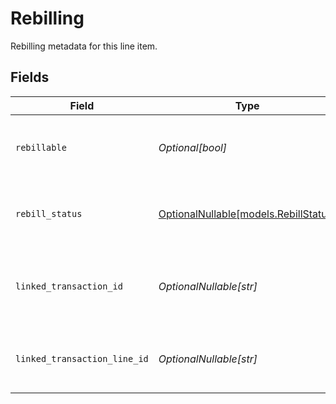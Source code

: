 # Rebilling

Rebilling metadata for this line item.


## Fields

| Field                                                              | Type                                                               | Required                                                           | Description                                                        | Example                                                            |
| ------------------------------------------------------------------ | ------------------------------------------------------------------ | ------------------------------------------------------------------ | ------------------------------------------------------------------ | ------------------------------------------------------------------ |
| `rebillable`                                                       | *Optional[bool]*                                                   | :heavy_minus_sign:                                                 | Whether this line item is eligible for rebilling.                  | true                                                               |
| `rebill_status`                                                    | [OptionalNullable[models.RebillStatus]](../models/rebillstatus.md) | :heavy_minus_sign:                                                 | Status of the rebilling process for this line item.                | billed                                                             |
| `linked_transaction_id`                                            | *OptionalNullable[str]*                                            | :heavy_minus_sign:                                                 | The ID of the transaction this line item was rebilled to.          | txn_abc123                                                         |
| `linked_transaction_line_id`                                       | *OptionalNullable[str]*                                            | :heavy_minus_sign:                                                 | The ID of the line item in the rebilled transaction.               | line_xyz789                                                        |